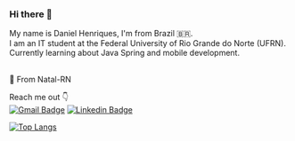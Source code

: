 ### Hi there 👋

My name is Daniel Henriques, I'm from Brazil :brazil:.
<br>
I am an IT student at the Federal University of Rio Grande do Norte (UFRN).
<br>
Currently learning about Java Spring and mobile development.
<br><br>

📍 From Natal-RN

Reach me out 👇
<br>
[![Gmail Badge](https://img.shields.io/badge/-danielhqrs4@yahoo.com-6633cc?style=flat-square&logo=Gmail&logoColor=white&link=mailto:danielhrqs4@yahoo.com)](mailto:diego.schell.f@gmail.com)
[![Linkedin Badge](https://img.shields.io/badge/-Daniel%20Henriques-6633cc?style=flat-square&logo=Linkedin&logoColor=white&link=https://www.linkedin.com/in/diego-schell-fernandes/)](https://www.linkedin.com/in/danielhrqs4/) 


[![Top Langs](https://github-readme-stats.vercel.app/api/top-langs/?username=danihenrif&layout=compact)](https://github.com/anuraghazra/github-readme-stats)
